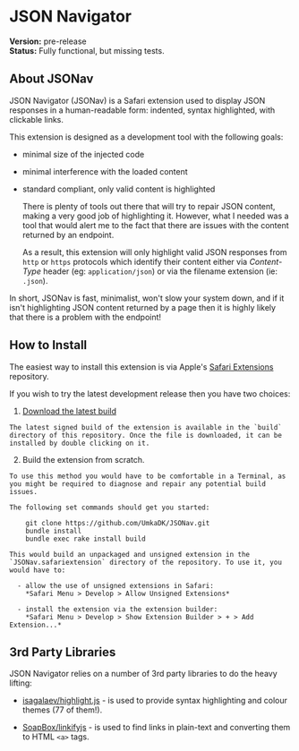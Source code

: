 JSON Navigator
==============

**Version:** pre-release  
**Status:** Fully functional, but missing tests.

About JSONav
------------

JSON Navigator (JSONav) is a Safari extension used to display JSON responses in a human-readable form: indented, syntax highlighted, with clickable links.

This extension is designed as a development tool with the following goals:

  - minimal size of the injected code
  - minimal interference with the loaded content
  - standard compliant, only valid content is highlighted

    There is plenty of tools out there that will try to repair JSON content, making a very good job of highlighting it. However, what I needed was a tool that would alert me to the fact that there are issues with the content returned by an endpoint.

    As a result, this extension will only highlight valid JSON responses from `http` or `https` protocols which identify their content either via *Content-Type* header (eg: `application/json`) or via the filename extension (ie: `.json`).

In short, JSONav is fast, minimalist, won't slow your system down, and if it isn't highlighting JSON content returned by a page then it is highly likely that there is a problem with the endpoint!

How to Install
--------------

The easiest way to install this extension is via Apple's [Safari Extensions][safari_ext] repository.

If you wish to try the latest development release then you have two choices:

  1. [Download the latest build][github_ext]

    The latest signed build of the extension is available in the `build` directory of this repository. Once the file is downloaded, it can be installed by double clicking on it.

  2. Build the extension from scratch.

    To use this method you would have to be comfortable in a Terminal, as you might be required to diagnose and repair any potential build issues.

    The following set commands should get you started:

        git clone https://github.com/UmkaDK/JSONav.git
        bundle install
        bundle exec rake install build

    This would build an unpackaged and unsigned extension in the `JSONav.safariextension` directory of the repository. To use it, you would have to:

      - allow the use of unsigned extensions in Safari:  
        *Safari Menu > Develop > Allow Unsigned Extensions*

      - install the extension via the extension builder:  
        *Safari Menu > Develop > Show Extension Builder > + > Add Extension...*

3rd Party Libraries
-------------------

JSON Navigator relies on a number of 3rd party libraries to do the heavy lifting:

  - [isagalaev/highlight.js](https://github.com/isagalaev/highlight.js) - is used to provide syntax highlighting and colour themes (77 of them!).

  - [SoapBox/linkifyjs](https://github.com/SoapBox/linkifyjs) - is used to find links in plain-text and converting them to HTML `<a>` tags.


[safari_ext]: #
[github_ext]: #
